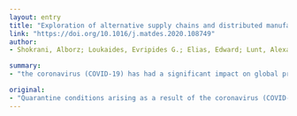 ```yaml
---
layout: entry
title: "Exploration of alternative supply chains and distributed manufacturing in response to COVID-19; a case study of medical face shields"
link: "https://doi.org/10.1016/j.matdes.2020.108749"
author:
- Shokrani, Alborz; Loukaides, Evripides G.; Elias, Edward; Lunt, Alexander J. G.

summary:
- "the coronavirus (COVID-19) has had a significant impact on global production-rates and supply chains. Shortages have been particularly prevalent in western countries which typically rely upon global supply chains to obtain these types of device from low-cost economies. The immediate demand associated with the virus has led to the mobilization of a diverse distributed workforce. A simplified medical face shield design is presented which repurposes existing alternative supply chains with minimal equipment and training."

original:
- "Quarantine conditions arising as a result of the coronavirus (COVID-19) have had a significant impact on global production-rates and supply chains. This has coincided with increased demands for medical and personal protective equipment such as face shields. Shortages have been particularly prevalent in western countries which typically rely upon global supply chains to obtain these types of device from low-cost economies. National calls for the repurposing of domestic mass-production facilities have the potential to meet medical requirements in coming weeks, however the immediate demand associated with the virus has led to the mobilisation of a diverse distributed workforce. Selection of appropriate manufacturing processes and underused supply chains is paramount to the success of these operations. A simplified medical face shield design is presented which repurposes an assortment of existing alternative supply chains. The device is easy to produce with minimal equipment and training. It is hoped that the methodology and approach presented is of use to the wider community at this critical time."
---
```


